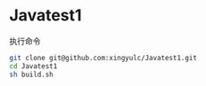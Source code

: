 # Javatest1

执行命令
```bash
git clone git@github.com:xingyulc/Javatest1.git
cd Javatest1
sh build.sh
```